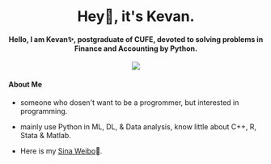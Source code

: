 
<h1 align="center">
	Hey🤗, it's Kevan.
</h1>
<h4 align="center">
Hello, I am Kevan✨, postgraduate of CUFE, devoted to solving problems in Finance and Accounting by Python.
</h4>
<p align="center">
	<img src="https://github-readme-stats.vercel.app/api?username=kevan-y0&theme=dark"/>
</p>

#### About Me
- someone who dosen't want to be a progrommer, but interested in programming.

- mainly use Python in ML, DL, & Data analysis, know little about C++, R, Stata & Matlab.

- Here is my [Sina Weibo][1]👋.

[1]:https://weibo.com/u/2503519501


<!--
**Kevan-y0/Kevan-y0** is a  _special_ ✨👋 repository because its `README.md` (this file) appears on your GitHub profile.

Here are some ideas to get you started:

- 🔭 I’m currently working on ...
- 🌱 I’m currently learning ...
- 👯 I’m looking to collaborate on ...
- 🤔 I’m looking for help with ...
- 💬 Ask me about ...
- 📫 How to reach me: ...
- 😄 Pronouns: ...
- ⚡ Fun fact: ...
-->
